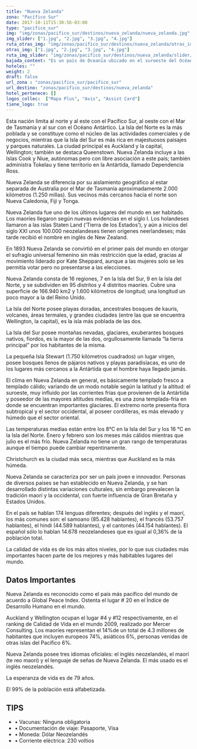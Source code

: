 ```yaml
---
title: "Nueva Zelanda"
zona: "Pacífico Sur"
date: 2017-10-11T15:30:56-03:00
type: "pacifico_sur"
img: "img/zonas/pacifico_sur/destinos/nueva_zelanda/nueva_zelanda.jpg"
img_slider: ["1.jpg", "2.jpg", "3.jpg", "4.jpg"]
ruta_otras_img: "img/zonas/pacifico_sur/destinos/nueva_zelanda/otras_imagenes/"
otras_img: ["1.jpg", "2.jpg", "3.jpg", "4.jpg"]
ruta_img_slider: "img/zonas/pacifico_sur/destinos/nueva_zelanda/slider/"
bajada_content: "Es un país de Oceanía ubicado en el suroeste del Océano Pacífico formado por dos grandes islas: la Isla del Norte y la Isla del Sur, junto a otras islas menores, destacándose entre ellas la Isla Stewart y las Islas Chatham."
hoteles: ""
weight: 2
draft: false
url_zona : "zonas/pacifico_sur/pacifico_sur"
url_destino: "zonas/pacifico_sur/destinos/nueva_zelanda"
hotel_pertenece: []
logos_collec:  ["Mapa Plus", "Avis", "Assist Card"]
tiene_logo: true
---
```

Esta nación limita al norte y al este con el Pacífico Sur, al oeste con el Mar de Tasmania y al sur con el Océano Antártico. La Isla del Norte es la más poblada y se constituye como el núcleo de las actividades comerciales y de negocios, mientras que la Isla del Sur es más rica en majestuosos paisajes y parques naturales. La ciudad principal es Auckland y la capital, Wellington; también se destaca Queenstown. Nueva Zelanda incluye a las Islas Cook y Niue, autónomas pero con libre asociación a este país; también administra Tokelau y tiene territorio en la Antártida, llamado Dependencia Ross.

Nueva Zelanda se diferencia por su aislamiento geográfico al estar separada de Australia por el Mar de Tasmania aproximadamente 2.000 kilómetros (1.250 millas). Sus vecinos más cercanos hacia el norte son Nueva Caledonia, Fiji y Tonga.

Nueva Zelanda fue uno de los últimos lugares del mundo en ser habitado. Los maoríes llegaron según nuevas evidencias en el siglo I. Los holandeses llamaron a las islas Staten Land  (‘Tierra de los Estados’), y aún a inicios del siglo XXI unos 100.000 neozelandeses tienen orígenes neerlandeses; más tarde recibió el nombre en inglés de New Zealand.

En 1893 Nueva Zelanda se convirtió en el primer país del mundo en otorgar el sufragio universal femenino sin más restricción que la edad, gracias al movimiento liderado por Kate Sheppard, aunque a las mujeres solo se les permitía votar pero no presentarse a las elecciones.

Nueva Zelanda consta de 16 regiones, 7 en la Isla del Sur, 9 en la Isla del Norte, y se subdividen en 95 distritos y 4 distritos maoríes. Cubre una superficie de 166.940 km2 y 1.600 kilómetros de longitud; una longitud un poco mayor a la del Reino Unido.  

La Isla del Norte posee playas doradas, ancestrales bosques de kauris, volcanes, áreas termales, y grandes ciudades (entre las que se encuentra Wellington, la capital), es la isla más poblada de las dos.

La Isla del Sur posee montañas nevadas, glaciares, exuberantes bosques nativos, fiordos, es la mayor de las dos, orgullosamente llamada “la tierra principal” por los habitantes de la misma.

La pequeña Isla Stewart (1.750 kilómetros cuadrados) un lugar virgen, posee bosques llenos de pájaros nativos y playas paradisíacas, es uno de los lugares más cercanos a la Antártida que el hombre haya llegado jamás.

El clima en Nueva Zelanda en general, es básicamente templado fresco a templado cálido; variando de un modo notable según la latitud y la altitud: el suroeste, muy influido por las corrientes frías que provienen de la Antártida y poseedor de las mayores altitudes medias, es una zona templada-fría en donde se encuentran importantes glaciares. El extremo norte presenta flora subtropical y el sector occidental, al poseer cordilleras, es más elevado y húmedo que el sector oriental.

Las temperaturas medias están entre los 8°C en la Isla del Sur y los 16 °C en la Isla del Norte. Enero y febrero son los meses más cálidos mientras que julio es el más frío. Nueva Zelanda no tiene un gran rango de temperaturas aunque el tiempo puede cambiar repentinamente.

Christchurch es la ciudad más seca, mientras que Auckland es la más húmeda.

Nueva Zelanda se caracteriza por ser un país joven e innovador. Personas de diversos países se han establecido en Nueva Zelanda, y se han desarrollado distintas variaciones culturales, sin embargo prevalecen la tradición maorí y la occidental, con fuerte influencia de Gran Bretaña y Estados Unidos.

En el país se hablan 174 lenguas diferentes; después del inglés y el maorí, los más comunes son: el samoano (85.428 hablantes), el francés (53.757 hablantes), el hindi (44.589 hablantes), y el cantonés (44.154 hablantes). El español sólo lo hablan 14.678 neozelandeses que es igual al 0,36% de la población total.

La calidad de vida es de los más altos niveles, por lo que sus ciudades más importantes hacen parte de los mejores y más habitables lugares del mundo.

## Datos Importantes

Nueva Zelanda es reconocido como el país más pacífico del mundo de acuerdo a Global Peace Index. Ostenta el lugar # 20 en el Índice de Desarrollo Humano en el mundo.

Auckland y Wellington ocupan el lugar #4 y #12 respectivamente, en el ranking de Calidad de Vida en el mundo 2009, realizado por Mercer Consulting. Los maoríes representan el 14%de un total de 4.3 millones de habitantes que incluyen europeos 74%, asiáticos 6%, personas venidas de otras islas del Pacífico 6%.

Nueva Zelanda posee tres idiomas oficiales: el inglés neozelandés, el maorí (te reo maori) y el lenguaje de señas de Nueva Zelanda. El más usado es el inglés neozelandés.

La esperanza de vida es de 79 años.

El 99% de la población está alfabetizada.


## TIPS
- • Vacunas: Ninguna obligatoria
- • Documentación de viaje: Pasaporte, Visa
- • Moneda: Dólar Neozelandés
- • Corriente eléctrica: 230 voltios
